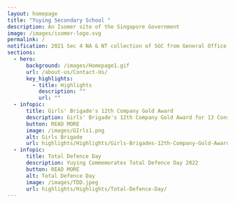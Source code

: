 ```yaml
---
layout: homepage
title: "Yuying Secondary School "
description: An Isomer site of the Singapore Government
image: /images/isomer-logo.svg
permalink: /
notification: 2021 Sec 4 NA & NT collection of SGC from General Office
sections:
  - hero:
      background: /images/Homepage1.gif
      url: /about-us/Contact-Us/
      key_highlights:
        - title: Highlights
          description: ""
          url: ""
  - infopic:
      title: Girls' Brigade's 12th Company Gold Award
      description: Girls' Brigade's 12th Company Gold Award for 13 Consecutive Years
      button: READ MORE
      image: /images/GIrls1.png
      alt: Girls Brigade
      url: highlights/Highlights/Girls-Brigades-12th-Company-Gold-Award/
  - infopic:
      title: Total Defence Day
      description: Yuying Commemorates Total Defence Day 2022
      button: READ MORE
      alt: Total Defence Day
      image: /images/TDD.jpeg
      url: highlights/Highlights/Total-Defence-Day/
---
```

